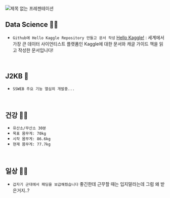 ![제목 없는 프레젠테이션](https://user-images.githubusercontent.com/61633137/103456202-386ade80-4d37-11eb-9810-98f984d0aa9a.jpg)

## Data Science :man_technologist:

- `Github에 Hello Kaggle Repository 만들고 문서 작성`
  [Hello Kaggle!](https://github.com/stevekwon211/Hello-Kaggle?fbclid=IwAR3XgW-z7W8wWXoebpM-JGHeDC1v37V7Sy4M6n3rxpK77gRm7I1JmX62F1M) : 세계에서 가장 큰 데이터 사이언티스트 플랫폼인 Kaggle에 대한 문서와 캐글 가이드 책을 읽고 작성한 문서입니다!

<br>

## J2KB :blue_book:

- `SSWEB 주요 기능 열심히 개발중...`

<br>

## 건강 :running_man:

- `유산소/무산소 30분`
- `목표 몸무게: 70kg`
- `시작 몸무게: 86.6kg`
- `현재 몸무게: 77.7kg`

<br>

## 일상 :man_technologist:

- `갑자기 군대에서 패딩을 보급해줬습니다`
  좋긴한데 근무할 때는 입지말라는데 그럼 왜 받은거지..?

<br>